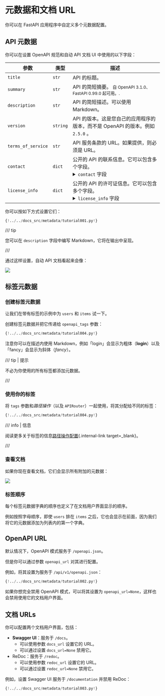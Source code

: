 # 元数据和文档 URL

你可以在 FastAPI 应用程序中自定义多个元数据配置。

## API 元数据

你可以在设置 OpenAPI 规范和自动 API 文档 UI 中使用的以下字段：

| 参数 | 类型 | 描述 |
|------------|------|-------------|
| `title` | `str` | API 的标题。 |
| `summary` | `str` | API 的简短摘要。 <small>自 OpenAPI 3.1.0、FastAPI 0.99.0 起可用。.</small> |
| `description` | `str` | API 的简短描述。可以使用Markdown。 |
| `version` | `string` | API 的版本。这是您自己的应用程序的版本，而不是 OpenAPI 的版本。例如 `2.5.0` 。 |
| `terms_of_service` | `str` | API 服务条款的 URL。如果提供，则必须是 URL。 |
| `contact` | `dict` | 公开的 API 的联系信息。它可以包含多个字段。<details><summary><code>contact</code> 字段</summary><table><thead><tr><th>参数</th><th>Type</th><th>描述</th></tr></thead><tbody><tr><td><code>name</code></td><td><code>str</code></td><td>联系人/组织的识别名称。</td></tr><tr><td><code>url</code></td><td><code>str</code></td><td>指向联系信息的 URL。必须采用 URL 格式。</td></tr><tr><td><code>email</code></td><td><code>str</code></td><td>联系人/组织的电子邮件地址。必须采用电子邮件地址的格式。</td></tr></tbody></table></details> |
| `license_info` | `dict` | 公开的 API 的许可证信息。它可以包含多个字段。<details><summary><code>license_info</code> 字段</summary><table><thead><tr><th>参数</th><th>类型</th><th>描述</th></tr></thead><tbody><tr><td><code>name</code></td><td><code>str</code></td><td><strong>必须的</strong> (如果设置了<code>license_info</code>). 用于 API 的许可证名称。</td></tr><tr><td><code>identifier</code></td><td><code>str</code></td><td>一个API的<a href="https://spdx.org/licenses/" class="external-link" target="_blank">SPDX</a>许可证表达。 The <code>identifier</code> field is mutually exclusive of the <code>url</code> field. <small>自 OpenAPI 3.1.0、FastAPI 0.99.0 起可用。</small></td></tr><tr><td><code>url</code></td><td><code>str</code></td><td>用于 API 的许可证的 URL。必须采用 URL 格式。</td></tr></tbody></table></details> |

你可以按如下方式设置它们：

```Python hl_lines="4-6"
{!../../docs_src/metadata/tutorial001.py!}
```

/// tip

您可以在 `description` 字段中编写 Markdown，它将在输出中呈现。

///

通过这样设置，自动 API 文档看起来会像：

<img src="/img/tutorial/metadata/image01.png">

## 标签元数据

### 创建标签元数据

让我们在带有标签的示例中为 `users` 和 `items` 试一下。

创建标签元数据并把它传递给 `openapi_tags` 参数：

```Python hl_lines="3-16  18"
{!../../docs_src/metadata/tutorial004.py!}
```

注意你可以在描述内使用 Markdown，例如「login」会显示为粗体（**login**）以及「fancy」会显示为斜体（_fancy_）。

/// tip | 提示

不必为你使用的所有标签都添加元数据。

///

### 使用你的标签

将 `tags` 参数和*路径操作*（以及 `APIRouter`）一起使用，将其分配给不同的标签：

```Python hl_lines="21  26"
{!../../docs_src/metadata/tutorial004.py!}
```

/// info | 信息

阅读更多关于标签的信息[路径操作配置](path-operation-configuration.md#tags){.internal-link target=_blank}。

///

### 查看文档

如果你现在查看文档，它们会显示所有附加的元数据：

<img src="/img/tutorial/metadata/image02.png">

### 标签顺序

每个标签元数据字典的顺序也定义了在文档用户界面显示的顺序。

例如按照字母顺序，即使 `users` 排在 `items` 之后，它也会显示在前面，因为我们将它的元数据添加为列表内的第一个字典。

## OpenAPI URL

默认情况下，OpenAPI 模式服务于 `/openapi.json`。

但是你可以通过参数 `openapi_url` 对其进行配置。

例如，将其设置为服务于 `/api/v1/openapi.json`：

```Python hl_lines="3"
{!../../docs_src/metadata/tutorial002.py!}
```

如果你想完全禁用 OpenAPI 模式，可以将其设置为 `openapi_url=None`，这样也会禁用使用它的文档用户界面。

## 文档 URLs

你可以配置两个文档用户界面，包括：

* **Swagger UI**：服务于 `/docs`。
    * 可以使用参数 `docs_url` 设置它的 URL。
    * 可以通过设置 `docs_url=None` 禁用它。
* ReDoc：服务于 `/redoc`。
    * 可以使用参数 `redoc_url` 设置它的 URL。
    * 可以通过设置 `redoc_url=None` 禁用它。

例如，设置 Swagger UI 服务于 `/documentation` 并禁用 ReDoc：

```Python hl_lines="3"
{!../../docs_src/metadata/tutorial003.py!}
```
